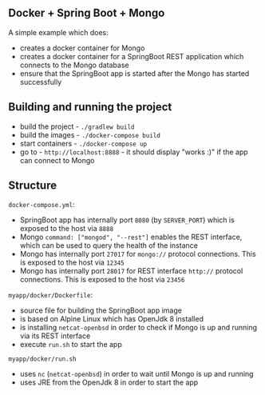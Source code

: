 Docker + Spring Boot + Mongo
-

A simple example which does:
- creates a docker container for Mongo
- creates a docker container for a SpringBoot REST application which connects to the Mongo database
- ensure that the SpringBoot app is started after the Mongo has started successfully

Building and running the project
-

- build the project - `./gradlew build`
- build the images - `./docker-compose build`
- start containers - `./docker-compose up`
- go to - `http://localhost:8888` - it should display "works :)" if the app can connect to Mongo

Structure
-

`docker-compose.yml`:
- SpringBoot app has internally port `8080` (by `SERVER_PORT`) which is exposed to the host via `8888`
- Mongo `command: ["mongod", "--rest"]` enables the REST interface, which can be used to query the health of the instance
- Mongo has internally port `27017` for `mongo://` protocol connections. This is exposed to the host via `12345`
- Mongo has internally port `28017` for REST interface `http://` protocol connections. This is exposed to the host via `23456`

`myapp/docker/Dockerfile`:
- source file for building the SpringBoot app image
- is based on Alpine Linux which has OpenJdk 8 installed
- is installing `netcat-openbsd` in order to check if Mongo is up and running via its REST interface
- execute `run.sh` to start the app

`myapp/docker/run.sh`
- uses `nc` (`netcat-openbsd`) in order to wait until Mongo is up and running
- uses JRE from the OpenJdk 8 in order to start the app